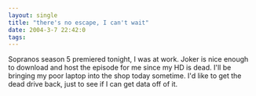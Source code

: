 ```yaml
---
layout: single
title: "there's no escape, I can't wait"
date: 2004-3-7 22:42:0
tags: 
---
```


Sopranos season 5 premiered tonight, I was at work. Joker is nice enough to download and host the episode for me since my HD is dead. I'll be bringing my poor laptop into the shop today sometime. I'd like to get the dead drive back, just to see if I can get data off of it.

